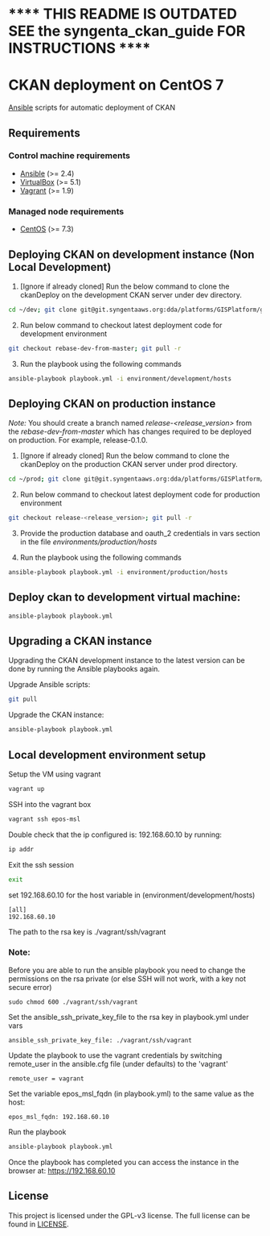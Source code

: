 # **** THIS README IS OUTDATED SEE the syngenta_ckan_guide FOR INSTRUCTIONS ****

# CKAN deployment on CentOS 7
[Ansible](https://docs.ansible.com) scripts for automatic deployment of CKAN

## Requirements
### Control machine requirements
* [Ansible](https://docs.ansible.com/ansible/intro_installation.html) (>= 2.4)
* [VirtualBox](https://www.virtualbox.org/manual/ch02.html) (>= 5.1)
* [Vagrant](https://www.vagrantup.com/docs/installation/) (>= 1.9)

### Managed node requirements
* [CentOS](https://www.centos.org/) (>= 7.3)

## Deploying CKAN on development instance (Non Local Development)

1. [Ignore if already cloned] Run the below command to clone the ckanDeploy on the development CKAN server under dev directory.
```bash
cd ~/dev; git clone git@git.syngentaaws.org:dda/platforms/GISPlatform/gris/ckandeploy.git
```

2. Run below command to checkout latest deployment code for development environment 
```bash
git checkout rebase-dev-from-master; git pull -r
```

3. Run the playbook using the following commands
```bash
ansible-playbook playbook.yml -i environment/development/hosts
```

## Deploying CKAN on production instance

*Note:* You should create a branch named _release-<release_version>_ from the _rebase-dev-from-master_ which has changes required to be deployed on production. For example, release-0.1.0.

1. [Ignore if already cloned] Run the below command to clone the ckanDeploy on the production CKAN server under prod directory.
```bash
cd ~/prod; git clone git@git.syngentaaws.org:dda/platforms/GISPlatform/gris/ckandeploy.git
```

2. Run below command to checkout latest deployment code for production environment 
```bash
git checkout release-<release_version>; git pull -r
```
3. Provide the production database and oauth_2 credentials in vars section in the file _environments/production/hosts_

4. Run the playbook using the following commands
```bash
ansible-playbook playbook.yml -i environment/production/hosts
```


## Deploy ckan to development virtual machine:
```bash
ansible-playbook playbook.yml
```

## Upgrading a CKAN instance
Upgrading the CKAN development instance to the latest version can be done by running the Ansible playbooks again.

Upgrade Ansible scripts:
```bash
git pull
```

Upgrade the CKAN instance:
```bash
ansible-playbook playbook.yml
```
## Local development environment setup
Setup the VM using vagrant

```bash
vagrant up
```

SSH into the vagrant box
```bash
vagrant ssh epos-msl
```

Double check that the ip configured is: 192.168.60.10
by running:
```bash
ip addr
```

Exit the ssh session
```bash
exit
```

set 192.168.60.10 for the host variable in (environment/development/hosts)
```
[all]
192.168.60.10
```

The path to the rsa key is
./vagrant/ssh/vagrant

### Note:
Before you are able to run the ansible playbook you need to change the
permissions on the rsa private (or else SSH will not work, with a key
  not secure error)
```
sudo chmod 600 ./vagrant/ssh/vagrant
```

Set the ansible_ssh_private_key_file to the rsa key in playbook.yml under vars
```
ansible_ssh_private_key_file: ./vagrant/ssh/vagrant
```

Update the playbook to use the vagrant credentials by switching remote_user
in the ansible.cfg file (under defaults) to the 'vagrant'
```
remote_user = vagrant
```

Set the variable epos_msl_fqdn (in playbook.yml) to the same value as the host:
```
epos_msl_fqdn: 192.168.60.10
```

Run the playbook
```bash
ansible-playbook playbook.yml
```

Once the playbook has completed you can access the instance in the browser at:
https://192.168.60.10

## License
This project is licensed under the GPL-v3 license.
The full license can be found in [LICENSE](LICENSE).
